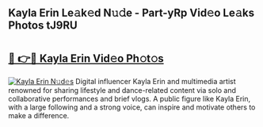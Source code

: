 ## Kayla Erin Le𝚊k𝚎d N𝚞𝚍e - Part-yRp Vid𝚎o Le𝚊ks Photos tJ9RU

# <h2><a href="http://fbdr9m.evod.top/?m=Kayla+Erin">🔗 👉🔴 Kayla Erin Vid𝚎o Ph𝚘t𝚘s</a></h2>

[![Kayla Erin N𝚞d𝚎s](https://i.imgur.com/8V9OHl7.gif)](http://fbdr9m.evod.top/?m=Kayla+Erin)
Digital influencer Kayla Erin and multimedia artist renowned for sharing lifestyle and dance-related content via solo and collaborative performances and brief vlogs. A public figure like Kayla Erin, with a large following and a strong voice, can inspire and motivate others to make a difference. 
